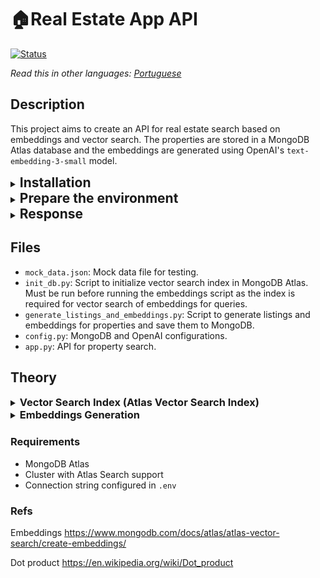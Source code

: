 # 🏠Real Estate App API
[![Status](https://img.shields.io/website?url=https%3A%2F%2Fvarying-lynde-francisdiasbr-0720cb77.koyeb.app&up_message=online&down_message=offline&label=status)](https://varying-lynde-francisdiasbr-0720cb77.koyeb.app/)

*Read this in other languages: [Portuguese](README_PT.md)* 

## Description

This project aims to create an API for real estate search based on embeddings and vector search.
The properties are stored in a MongoDB Atlas database and the embeddings are generated using OpenAI's `text-embedding-3-small` model.

<details>
<summary><h2 style="display: inline">Installation</h2></summary>

### Create virtual environment
```bash 
python3 -m venv venv
```

### Activate virtual environment
```bash
source venv/bin/activate
```

### Install dependencies
```bash
pip install -r requirements.txt
```
</details>
<details>
<summary><h2 style="display: inline">Prepare the environment</h2></summary>

(initialize vector search index, generate embeddings and listings) and run the API

### Initialize vector search index and populate database (mock_data.json)
```bash
python3 init_db.py
```

### Generate embeddings and listings

```bash
python3 generate_listings_and_embeddings.py
```

## Run the API

```bash
python3 app.py
```

## Execute search

```bash
curl --location 'http://localhost:5000/api/search' \
--header 'Content-Type: application/json' \
--data '{
    "query": "luxury apartment with pool in São Paulo",
    "limit": 1
}'
```
</details>
<details>
<summary><h2 style="display: inline">Response</h2></summary>

```json
{
    "results": [
        {
            "anuncio": "\"Live with refinement and comfort in a 180m² apartment in the heart of Itaim Bibi, São Paulo. With 3 bedrooms, heated pool, spa and premium gym. For only R$3,200,000, your new luxury home awaits you. Schedule your visit today!\"",
            "dados": {
                "amenidades": [
                    "Heated Pool",
                    "Spa",
                    "Premium Gym",
                    "Wine Cellar"
                ],
                "caracteristicas": {
                    "area": 180,
                    "banheiros": 4,
                    "quartos": 3,
                    "suites": 3,
                    "vagas": 3
                },
                "descricao": "Sophisticated apartment in new building with complete leisure area.",
                "id": "imovel_006",
                "localizacao": {
                    "bairro": "Itaim Bibi",
                    "cidade": "São Paulo",
                    "estado": "SP"
                },
                "tipo": "Apartment",
                "titulo": "High-End Apartment Itaim Bibi",
                "valores": {
                    "condominio": 2500,
                    "iptu": 9000,
                    "preco": 3200000
                }
            },
            "id": "imovel_006",
            "score": 0.862663209438324
        }
    ]
}
```
</details>

## Files

- `mock_data.json`: Mock data file for testing.
- `init_db.py`: Script to initialize vector search index in MongoDB Atlas. Must be run before running the embeddings script as the index is required for vector search of embeddings for queries.
- `generate_listings_and_embeddings.py`: Script to generate listings and embeddings for properties and save them to MongoDB.
- `config.py`: MongoDB and OpenAI configurations.
- `app.py`: API for property search.

## Theory

<details>
<summary><h3 style="display: inline">Vector Search Index (Atlas Vector Search Index)</h3></summary>

The Vector Search Index (Atlas Vector Search Index) is a special type of index available only in MongoDB Atlas that allows similarity searches in vectors (embeddings).

### Create the index

To enable similarity searches in your data, you need to create a vector search index in the collection.

```python
from pymongo.operations import SearchIndexModel

# Create your index model, then create the search index
search_index_model = SearchIndexModel(
  definition = {
    "fields": [
      {
        "type": "vector",
        "path": "embedding",
        "similarity": "dotProduct",
         "numDimensions": 1536
      }
    ]
  },
  name="vector_index",
  type="vectorSearch",
)
collection.create_search_index(model=search_index_model)
```

The index should take about a minute to build. When it finishes building, you can start querying the data in your collection.

This code creates an index in the collection that specifies the embedding field as the vector type, the similarity function as dotProduct, and the number of dimensions as 1536.

- When we convert texts to embeddings, each property is represented by a 1536-dimensional vector
- To find similar properties, we need to calculate the similarity between these vectors
- The vector index optimizes this process, making searches fast even with thousands of properties

### How it works

1. Each property in the database has an associated embedding (vector)
2. When we perform a search:
   - The user's query is converted into a vector
   - The index finds the most similar vectors
   - Returns the corresponding properties

### Practical Example

When a user searches for "apartment with ocean view in Recife":
1. The search is converted into a vector using the same model
2. The index quickly finds the closest vectors
3. Returns properties ordered by similarity
</details>
<details>
<summary><h3 style="display: inline">Embeddings Generation</h3></summary>

### What are embeddings?
Embeddings are vector representations of texts, where words or phrases with similar meanings are close in vector space.

### How do we generate embeddings?
1. **Text Preparation**
   Each property is converted into a listing that combines all its characteristics:
   ```text
   Live with refinement and comfort in a 180m² apartment in the heart of Itaim Bibi, São Paulo. With 3 bedrooms, heated pool, spa and premium gym. For only R$3,200,000, your new luxury home awaits you. Schedule your visit today!
   ```
   This listing is generated from the property's characteristics and is used to create the embedding.

2. **Vector Generation**

   - The listing text is processed by OpenAI's `text-embedding-3-small` model
   - The model analyzes the semantic meaning of the text
   - Generates a 1536-dimensional vector that represents all characteristics
   - Similar characteristics generate vectors that are close in vector space

3. **When is the search embedding generated?**
   - The search embedding is generated at search time
   - The search embedding is compared with property embeddings using euclidean distance
   - The closest properties are returned as results

</details>

### Requirements
- MongoDB Atlas
- Cluster with Atlas Search support
- Connection string configured in `.env`

### Refs

Embeddings
https://www.mongodb.com/docs/atlas/atlas-vector-search/create-embeddings/

Dot product
https://en.wikipedia.org/wiki/Dot_product

</details> 
